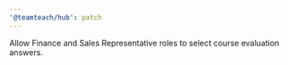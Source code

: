 ```yaml
---
'@teamteach/hub': patch
---
```


Allow Finance and Sales Representative roles to select course evaluation answers.
